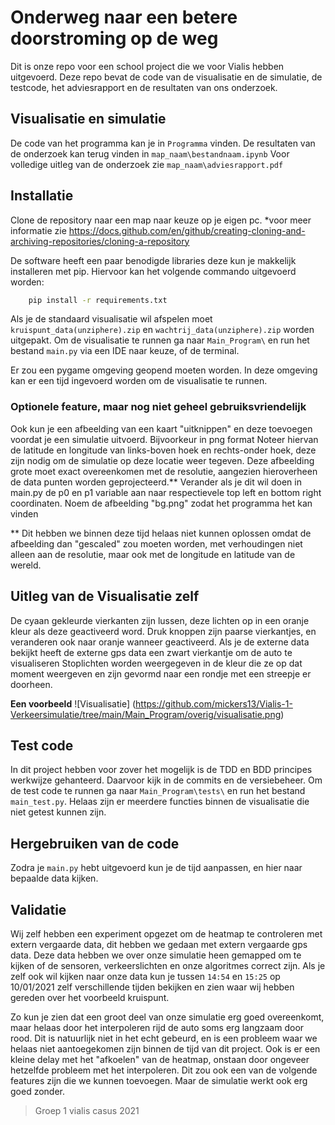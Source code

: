 # Onderweg naar een betere doorstroming op de weg

Dit is onze repo voor een school project die we voor Vialis hebben uitgevoerd. 
Deze repo bevat de code van de visualisatie en de simulatie, de testcode, het adviesrapport en de resultaten van ons onderzoek. 


## Visualisatie en simulatie 
De code van het programma kan je in `Programma` vinden. De resultaten van de onderzoek kan terug vinden in `map_naam\bestandnaam.ipynb` 
Voor volledige uitleg van de onderzoek zie `map_naam\adviesrapport.pdf`

## Installatie

Clone de repository naar een map naar keuze op je eigen pc.
*voor meer informatie zie https://docs.github.com/en/github/creating-cloning-and-archiving-repositories/cloning-a-repository

De software heeft een paar benodigde libraries deze kun je makkelijk installeren met pip. Hiervoor kan het volgende commando uitgevoerd worden:
```bash
    pip install -r requirements.txt
``` 

Als je de standaard visualisatie wil afspelen moet `kruispunt_data(unziphere).zip` en `wachtrij_data(unziphere).zip` worden uitgepakt.
Om de visualisatie te runnen ga naar `Main_Program\` en run het bestand `main.py` via een IDE naar keuze, of de terminal.

Er zou een pygame omgeving geopend moeten worden. In deze omgeving kan er een tijd ingevoerd worden om de visualisatie te runnen.

### Optionele feature, maar nog niet geheel gebruiksvriendelijk

Ook kun je een afbeelding van een kaart "uitknippen" en deze toevoegen voordat je een simulatie uitvoerd. Bijvoorkeur in png format
Noteer hiervan de latitude en longitude van links-boven hoek en rechts-onder hoek, deze zijn nodig om de simulatie op deze locatie weer tegeven.
Deze afbeelding grote moet exact overeenkomen met de resolutie, aangezien hieroverheen de data punten worden geprojecteerd.**
Verander als je dit wil doen in main.py de p0 en p1 variable aan naar respectievele top left en bottom right coordinaten.
Noem de afbeelding "bg.png" zodat het programma het kan vinden



** Dit hebben we binnen deze tijd helaas niet kunnen oplossen omdat de afbeelding dan "gescaled" zou moeten worden, met verhoudingen niet alleen aan de resolutie, maar ook met de longitude en latitude van de wereld.


## Uitleg van de Visualisatie zelf

De cyaan gekleurde vierkanten zijn lussen, deze lichten op in een oranje kleur als deze geactiveerd word.
Druk knoppen zijn paarse vierkantjes, en veranderen ook naar oranje wanneer geactiveerd.
Als je de externe data bekijkt heeft de externe gps data een zwart vierkantje om de auto te visualiseren
Stoplichten worden weergegeven in de kleur die ze op dat moment weergeven en zijn gevormd naar een rondje met een streepje er doorheen.


**Een voorbeeld** 
![Visualisatie]
(https://github.com/mickers13/Vialis-1-Verkeersimulatie/tree/main/Main_Program/overig/visualisatie.png)

## Test code

In dit project hebben voor zover het mogelijk is de TDD en BDD principes werkwijze gehanteerd.
Daarvoor kijk in de commits en de versiebeheer. 
Om de test code te runnen ga naar `Main_Program\tests\` en run het bestand `main_test.py`. 
Helaas zijn er meerdere functies binnen de visualisatie die niet getest kunnen zijn.


## Hergebruiken van de code 
Zodra je `main.py` hebt uitgevoerd kun je de tijd aanpassen, en hier naar bepaalde data kijken. 

## Validatie
Wij zelf hebben een experiment opgezet om de heatmap te controleren met extern vergaarde data, dit hebben we gedaan met extern vergaarde gps data.
Deze data hebben we over onze simulatie heen gemapped om te kijken of de sensoren, verkeerslichten en onze algoritmes correct zijn. 
Als je zelf ook wil kijken naar onze data kun je tussen `14:54` en `15:25` op 10/01/2021 zelf verschillende tijden bekijken en zien waar wij hebben gereden over het voorbeeld kruispunt.


Zo kun je zien dat een groot deel van onze simulatie erg goed overeenkomt, maar helaas door het interpoleren rijd de auto soms erg langzaam door rood. Dit is natuurlijk niet in het echt gebeurd, en is een probleem waar we helaas niet aantoegekomen zijn binnen de tijd van dit project.
Ook is er een kleine delay met het "afkoelen" van de heatmap, onstaan door ongeveer hetzelfde probleem met het interpoleren. Dit zou ook een van de volgende features zijn die we kunnen toevoegen. Maar de simulatie werkt ook erg goed zonder.


> Groep 1 vialis casus 2021
